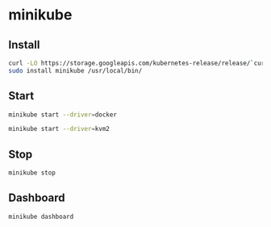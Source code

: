 # minikube

## Install

```sh
curl -LO https://storage.googleapis.com/kubernetes-release/release/`curl -s https://storage.googleapis.com/kubernetes-release/release/stable.txt`/bin/linux/amd64/kubectl
sudo install minikube /usr/local/bin/
```

## Start

```sh
minikube start --driver=docker
```

```sh
minikube start --driver=kvm2
```

## Stop

```sh
minikube stop
```

## Dashboard

```sh
minikube dashboard
```
